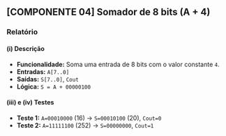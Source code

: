 ## [COMPONENTE 04] Somador de 8 bits (A + 4)

### Relatório

#### (i) Descrição
- **Funcionalidade:** Soma uma entrada de 8 bits com o valor constante `4`.  
- **Entradas:** `A[7..0]`  
- **Saídas:** `S[7..0]`, `Cout`  
- **Lógica:** `S = A + 00000100`

#### (iii) e (iv) Testes
- **Teste 1:** `A=00010000` (16) → `S=00010100` (20), `Cout=0`  
- **Teste 2:** `A=11111100` (252) → `S=00000000`, `Cout=1`
